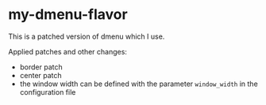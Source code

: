 # my-dmenu-flavor

This is a patched version of dmenu which I use.

Applied patches and other changes:

- border patch
- center patch
- the window width can be defined with the parameter ``window_width`` in the configuration file
